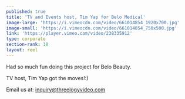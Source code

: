 ```yaml
---
published: true
title: 'TV and Events host, Tim Yap for Belo Medical'
image-large: 'https://i.vimeocdn.com/video/661014854_1920x700.jpg'
image-small: 'https://i.vimeocdn.com/video/661014854_750x500.jpg'
link: 'https://player.vimeo.com/video/238335912'
type: corporate
section-rank: 18
layout: reel
---
```

Had so much fun doing this project for Belo Beauty.

TV host, Tim Yap got the moves!:)

Email us at: inquiry@threelogyvideo.com